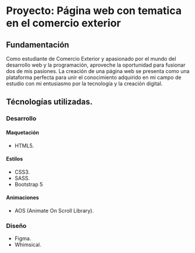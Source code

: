 # Proyecto: Página web con tematica en el comercio exterior

## Fundamentación

Como estudiante de Comercio Exterior y apasionado por el mundo del desarrollo web y la programación, aproveche la oportunidad para fusionar dos de mis pasiones. La creación de una página web se presenta como una plataforma perfecta para unir el conocimiento adquirido en mi campo de estudio con mi entusiasmo por la tecnología y la creación digital.

## Técnologías utilizadas.

### Desarrollo

#### Maquetación
* HTML5.

#### Estilos
* CSS3.
* SASS.
* Bootstrap 5

#### Animaciones

* AOS (Animate On Scroll Library).

### Diseño

* Figma.
* Whimsical.